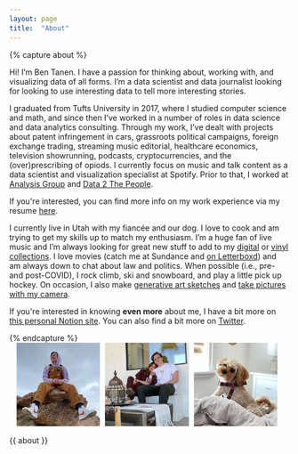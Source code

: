 ```yaml
---
layout: page
title:  "About"
---
```


{% capture about %}
<p>Hi! I’m Ben Tanen. I have a passion for thinking about, working with, and visualizing data of all forms. I’m a data scientist and data journalist looking for looking to use interesting data to tell more interesting stories.</p>

<p>I graduated from Tufts University in 2017, where I studied computer science and math, and since then I’ve worked in a number of roles in data science and data analytics consulting. Through my work, I’ve dealt with projects about patent infringement in cars, grassroots political campaigns, foreign exchange trading, streaming music editorial, healthcare economics, television showrunning, podcasts, cryptocurrencies, and the (over)prescribing of opiods. I currently focus on music and talk content as a data scientist and visualization specialist at Spotify. Prior to that, I worked at <a href="https://www.analysisgroup.com/">Analysis Group</a> and <a href="https://www.data2thepeople.org/">Data 2 The People</a>.</p>

If you're interested, you can find more info on my work experience via my resume [here](http://link.ben-tanen.com/resume/).

<p>I currently live in Utah with my fiancée and our dog. I love to cook and am trying to get my skills up to match my enthusiasm. I’m a huge fan of live music and I’m always looking for great new stuff to add to my <a href="https://www.last.fm/user/ben-tanen">digital</a> or <a href="https://www.notion.so/btnotion/4e61be4d03ce487b857c60681029c3d9?v=9a4eb9452a984763b46455fc8c867d54">vinyl collections</a>. I love movies (catch me at Sundance and <a href="https://letterboxd.com/btanen/">on Letterboxd</a>) and am always down to chat about law and politics. When possible (i.e., pre- and post-COVID), I rock climb, ski and snowboard, and play a little pick up hockey. On occasion, I also make <a href="/projects/generative-sketchbook/">generative art sketches</a> and <a href="http://link.ben-tanen.com/photo/">take pictures with my camera</a>.</p>

<p>If you're interested in knowing <b>even more</b> about me, I have a bit more on <a href="https://btnotion.notion.site/btnotion/Welcome-to-BT-Notion-23406746c8f64abaa8108e4bc75bf51f">this personal Notion site</a>. You can also find a bit more on <a href="https://twitter.com/ben_tanen/">Twitter</a>.</p>
{% endcapture %}

<div id="face-container">
    <img src="/assets/img/me/face-j.JPG" alt="A picture of me sitting on a rock, wearing a hoodie and overalls" />
    <img src="/assets/img/me/face-k.JPG" alt="A picture of me sitting close with my fiancée on a bench outside on a porch" />
    <img src="/assets/img/me/face-l.JPG" alt="A picture of my dog Penny, a small cava-poo-chon" />
</div>

{{ about }}

<style>

.post-header {
    display: none;
}

.main p {
    text-align: left;
    line-height: 1.5;
}

#face-container {
    width: 95%;
    margin: auto;
    margin-bottom: 8px;
}

#face-container img {
    display: inline-block;
    width: 31.5%;
    padding-right: 1%;
}

#currently-text {
    opacity: 0;
    -webkit-transition: opacity 0.75s ease;
    -moz-transition: opacity 0.75s ease;
    -o-transition: opacity 0.75s ease;
    transition: opacity 0.75s ease;
}

span.currently {
    font-weight: 600; 
}
</style>
<script>
$(document).ready(function() {
    // get and update listening data
    $.ajax({
        url: "http://bt-currently.herokuapp.com/getListening"
    }).done(function(data) {
        if (Object.keys(data).length >= 1 && data.song_artist != "") {

            if (data.song_name == null || data.song_name == "" && data.song_album != null) {
                $('#currently-music-name').html(data.song_album).attr('href', data.song_url).removeClass('hidden');
            } else {
                $('#currently-music-name').html(data.song_name).attr('href', data.song_url).removeClass('hidden');
            }

            $('#currently-music-artist').html(data.song_artist).removeClass('hidden');

            if (!$('#currently-book-name').hasClass('hidden')) {
                $('#currently-text').css('opacity', 1);
            }
        }
    });

    // get and update reading data
    $.ajax({
        url: "http://bt-currently.herokuapp.com/getReading"
    }).done(function(data) {
        if (Object.keys(data).length >= 1 && data.book_name != "") {

            $('#currently-book-name').html(data.book_name).attr('href', data.book_url).removeClass('hidden');
            $('#currently-book-author').html(data.book_author).removeClass('hidden');

            if (!$('#currently-music-name').hasClass('hidden')) {
                $('#currently-text').css('opacity', 1);
            }
        }
    });
});
</script>